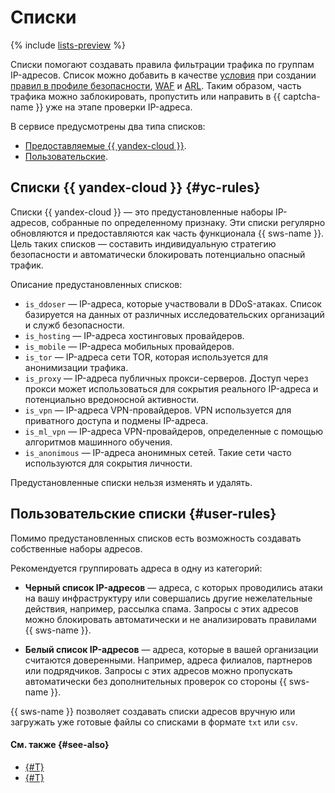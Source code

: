 # Списки

{% include [lists-preview](../../_includes/smartwebsecurity/lists-preview.md) %}

Списки помогают создавать правила фильтрации трафика по группам IP-адресов. Список можно добавить в качестве [условия](conditions.md) при создании [правил в профиле безопасности](../operations/rule-add.md), [WAF](../operations/exclusion-rule-add.md) и [ARL](../operations/arl-rule-add.md). Таким образом, часть трафика можно заблокировать, пропустить или направить в {{ captcha-name }} уже на этапе проверки IP-адреса.

В сервисе предусмотрены два типа списков:

* [Предоставляемые {{ yandex-cloud }}](#yc-rules).
* [Пользовательские](#user-rules).

## Списки {{ yandex-cloud }} {#yc-rules}

Списки {{ yandex-cloud }} — это предустановленные наборы IP-адресов, собранные по определенному признаку. Эти списки регулярно обновляются и предоставляются как часть функционала {{ sws-name }}. Цель таких списков — составить индивидуальную стратегию безопасности и автоматически блокировать потенциально опасный трафик.

Описание предустановленных списков:

* `is_ddoser` — IP-адреса, которые участвовали в DDoS-атаках. Список базируется на данных от различных исследовательских организаций и служб безопасности.
* `is_hosting` — IP-адреса хостинговых провайдеров.
* `is_mobile` — IP-адреса мобильных провайдеров.
* `is_tor` — IP-адреса сети TOR, которая используется для анонимизации трафика.
* `is_proxy` — IP-адреса публичных прокси-серверов. Доступ через прокси может использоваться для сокрытия реального IP-адреса и потенциально вредоносной активности.
* `is_vpn` — IP-адреса VPN-провайдеров. VPN используется для приватного доступа и подмены IP-адреса.
* `is_ml_vpn` — IP-адреса VPN-провайдеров, определенные с помощью алгоритмов машинного обучения.
* `is_anonimous` — IP-адреса анонимных сетей. Такие сети часто используются для сокрытия личности.

Предустановленные списки нельзя изменять и удалять.

## Пользовательские списки {#user-rules}

Помимо предустановленных списков есть возможность создавать собственные наборы адресов.

Рекомендуется группировать адреса в одну из категорий:

* **Черный список IP-адресов** — адреса, с которых проводились атаки на вашу инфраструктуру или совершались другие нежелательные действия, например, рассылка спама. Запросы с этих адресов можно блокировать автоматически и не анализировать правилами {{ sws-name }}.

* **Белый список IP-адресов** — адреса, которые в вашей организации считаются доверенными. Например, адреса филиалов, партнеров или подрядчиков. Запросы с этих адресов можно пропускать автоматически без дополнительных проверок со стороны {{ sws-name }}.

{{ sws-name }} позволяет создавать списки адресов вручную или загружать уже готовые файлы со списками в формате `txt` или `csv`.

#### См. также {#see-also}

* [{#T}](../operations/list-create.md)
* [{#T}](conditions.md)